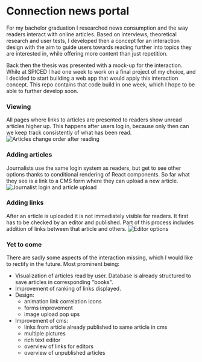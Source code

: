 # Connection news portal

For my bachelor graduation I researched news consumption and the way readers interact with online articles. Based on interviews, theoretical research and user tests, I developed then a concept for an interaction design with the aim to guide users towards reading further into topics they are interested in, while offering more content than just repetition.

Back then the thesis was presented with a mock-up for the interaction. While at SPICED I had one week to work on a final project of my choice, and I decided to start building a web app that would apply this interaction concept. This repo contains that code build in one week, which I hope to be able to further develop soon.

### Viewing

All pages where links to articles are presented to readers show unread articles higher up. This happens after users log in, because only then can we keep track consistently of what has been read.
![Articles change order after reading](demo/demo1.gif)

### Adding articles

Journalists use the same login system as readers, but get to see other options thanks to conditional rendering of React components. So far what they see is a link to a CMS form where they can upload a new article.
![Journalist login and article upload](demo/demo2.gif)

### Adding links

After an article is uploaded it is not immediately visible for readers. It first has to be checked by an editor and published. Part of this process includes addition of links between that article and others.
![Editor options](demo/demo3.gif)

### Yet to come

There are sadly some aspects of the interaction missing, which I would like to rectify in the future. Most prominent being:

-   Visualization of articles read by user. Database is already structured to save articles in corresponding "books".
-   Improvement of ranking of links displayed.
-   Design:
    -   animation link correlation icons
    -   forms improvement
    -   image upload pop ups
-   Improvement of cms:
    -   links from article already published to same article in cms
    -   multiple pictures
    -   rich text editor
    -   overview of links for editors
    -   overview of unpublished articles
